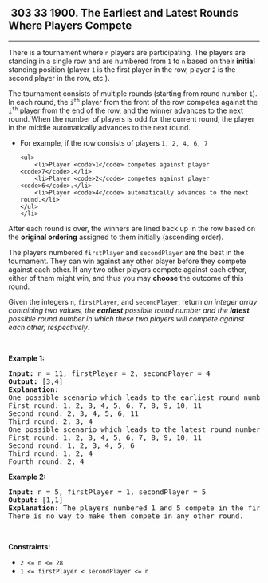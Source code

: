 <h2> 303 33
1900. The Earliest and Latest Rounds Where Players Compete</h2><hr><div><p>There is a tournament where <code>n</code> players are participating. The players are standing in a single row and are numbered from <code>1</code> to <code>n</code> based on their <strong>initial</strong> standing position (player <code>1</code> is the first player in the row, player <code>2</code> is the second player in the row, etc.).</p>

<p>The tournament consists of multiple rounds (starting from round number <code>1</code>). In each round, the <code>i<sup>th</sup></code> player from the front of the row competes against the <code>i<sup>th</sup></code> player from the end of the row, and the winner advances to the next round. When the number of players is odd for the current round, the player in the middle automatically advances to the next round.</p>

<ul>
	<li>For example, if the row consists of players <code>1, 2, 4, 6, 7</code>

	<ul>
		<li>Player <code>1</code> competes against player <code>7</code>.</li>
		<li>Player <code>2</code> competes against player <code>6</code>.</li>
		<li>Player <code>4</code> automatically advances to the next round.</li>
	</ul>
	</li>
</ul>

<p>After each round is over, the winners are lined back up in the row based on the <strong>original ordering</strong> assigned to them initially (ascending order).</p>

<p>The players numbered <code>firstPlayer</code> and <code>secondPlayer</code> are the best in the tournament. They can win against any other player before they compete against each other. If any two other players compete against each other, either of them might win, and thus you may <strong>choose</strong> the outcome of this round.</p>

<p>Given the integers <code>n</code>, <code>firstPlayer</code>, and <code>secondPlayer</code>, return <em>an integer array containing two values, the <strong>earliest</strong> possible round number and the&nbsp;<strong>latest</strong> possible round number in which these two players will compete against each other, respectively</em>.</p>

<p>&nbsp;</p>
<p><strong class="example">Example 1:</strong></p>

<pre><strong>Input:</strong> n = 11, firstPlayer = 2, secondPlayer = 4
<strong>Output:</strong> [3,4]
<strong>Explanation:</strong>
One possible scenario which leads to the earliest round number:
First round: 1, 2, 3, 4, 5, 6, 7, 8, 9, 10, 11
Second round: 2, 3, 4, 5, 6, 11
Third round: 2, 3, 4
One possible scenario which leads to the latest round number:
First round: 1, 2, 3, 4, 5, 6, 7, 8, 9, 10, 11
Second round: 1, 2, 3, 4, 5, 6
Third round: 1, 2, 4
Fourth round: 2, 4
</pre>

<p><strong class="example">Example 2:</strong></p>

<pre><strong>Input:</strong> n = 5, firstPlayer = 1, secondPlayer = 5
<strong>Output:</strong> [1,1]
<strong>Explanation:</strong> The players numbered 1 and 5 compete in the first round.
There is no way to make them compete in any other round.
</pre>

<p>&nbsp;</p>
<p><strong>Constraints:</strong></p>

<ul>
	<li><code>2 &lt;= n &lt;= 28</code></li>
	<li><code>1 &lt;= firstPlayer &lt; secondPlayer &lt;= n</code></li>
</ul>
</div>
